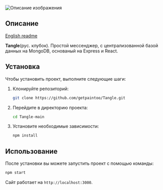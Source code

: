 ![Описание изображения](https://u.cubeupload.com/ibc8/sss13.png)
## Описание
[English readme](https://github.com/getpaintoo/Tangle/blob/main/README.md)

**Tangle**(рус. клубок). Простой мессенджер, с централизованной базой данных на MongoDB, основаный на Express и React.

## Установка

Чтобы установить проект, выполните следующие шаги:

1. Клонируйте репозиторий:
   
   ```bash
   git clone https://github.com/getpaintoo/Tangle.git
   ```
3. Перейдите в директорию проекта:
   
   ```bash
   cd Tangle-main
   ```
4. Установите необходимые зависимости:
   
   ```bash
   npm install
   ```
## Использование
После установки вы можете запустить проект с помощью команды:

  ```bash
  npm start
  ```
Сайт работает на ```http://localhost:3000```.
